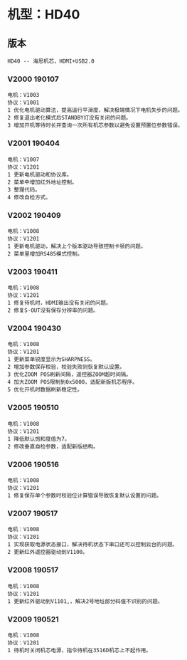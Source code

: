 # 机型：HD40

## 版本
    HD40 -- 海思机芯，HDMI+USB2.0

### V2000 190107
    电机：V1003
    协议：V1001
    1 优化电机驱动算法，提高运行平滑度，解决极端情况下电机失步的问题。
    2 修复退出老化模式后STANDBY灯没有关闭的问题。
    3 增加开机等待时长并查询一次所有机芯参数以避免设置预置位参数错误。
  
### V2001 190404
    电机：V1007
    协议：V1201
    1 更新电机驱动和协议库。
    2 菜单中增加红外地址控制。
    3 整理代码。
    4 修改自检方式。
  
### V2002 190409
    电机：V1008
    协议：V1201
    1 更新电机驱动，解决上个版本驱动导致控制卡顿的问题。
    2 菜单里增加RS485模式控制。
  
### V2003 190411
    电机：V1008
    协议：V1201
    1 修复待机时，HDMI输出没有关闭的问题。
    2 修复S-OUT没有保存分辨率的问题。

### V2004 190430
    电机：V1008
    协议：V1201
    1 更新菜单锐度显示为SHARPNESS。
    2 增加参数保存校验，校验失败则恢复默认设置。
    3 优化ZOOM POS刷新间隔，遥控器ZOOM超时间隔。
    4 加大ZOOM POS限制到0x5000，适配新版机芯程序。
    5 优化开机时数据刷新稳定性。
    
### V2005 190510
    电机：V1008
    协议：V1201
    1 降低默认饱和度值为7。
    2 修改垂直自检参数，适配新版结构。
    
### V2006 190516
    电机：V1008
    协议：V1201
    1 修复保存单个参数时校验位计算错误导致恢复默认设置的问题。
    
### V2007 190517
    电机：V1008
    协议：V1201
    1 实现获取电源状态接口，解决待机状态下串口还可以控制云台的问题。
    2 更新红外遥控器驱动到V1100。

### V2008 190517
    电机：V1008
    协议：V1201
    1 更新红外驱动到V1101,，解决2号地址部分码值不识别的问题。
    
### V2009 190521
    电机：V1008
    协议：V1201
    1 待机时关闭机芯电源，指令待机在3516D机芯上不起作用。
